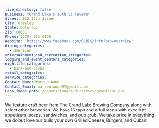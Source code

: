 ```yaml
---
live_directory: false
Business: "Grand Lake's 16th St Tavern"
Street: 915 16th Street
City: Greeley
State: Colorado
Zip: 80631
Phone: (970) 352-9198
Website: 'https://www.facebook.com/GLB16/info?tab=overview'
dining_categories:
  - american
entertainment_and_recreation_categories:
lodging_and_event_centers_categories:
nightlife_categories:
  - bars-and-clubs
retail_categories:
service_categories:
Contact_Name: Warren Wood
Contact_Email: warren.wood97@gmail.com
Logo_image_path: /assets/images/directory/grandlake.png
---
```



We feature craft beer from The Grand Lake Brewing Company along with select other breweries. We have 16 taps and a full menu with excellent appetizers, soups, sandwiches, and pub grub. We take pride in everything we do but love our build your own Grilled Cheese, Burgers, and Cuban!